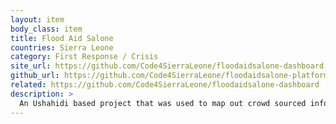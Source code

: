 ```yaml
---
layout: item
body_class: item
title: Flood Aid Salone
countries: Sierra Leone
category: First Response / Crisis
site_url: https://github.com/Code4SierraLeone/floodaidsalone-dashboard
github_url: https://github.com/Code4SierraLeone/floodaidsalone-platform-api
related: https://github.com/Code4SierraLeone/floodaidsalone-dashboard
description: >
  An Ushahidi based project that was used to map out crowd sourced information about the infrastructure damaged and missing people during the 2017 August Freetown Flash Floods
---
```

